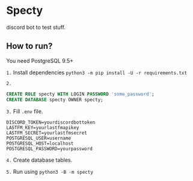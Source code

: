 # Specty
discord bot to test stuff.

## How to run?
You need PostgreSQL 9.5+

`1.`
Install dependencies `python3 -m pip install -U -r requirements.txt`

`2.`
```sql
CREATE ROLE specty WITH LOGIN PASSWORD 'some_password';
CREATE DATABASE specty OWNER specty;
```
`3.`
Fill `.env` file.
```
DISCORD_TOKEN=yourdiscordbottoken
LASTFM_KEY=yourlastfmapikey
LASTFM_SECRET=yourlastfmsecret
POSTGRESQL_USER=username
POSTGRESQL_HOST=localhost
POSTGRESQL_PASSWORD=yourpassword
```
`4.`
Create database tables.

`5.`
Run using `python3 -B -m specty`
